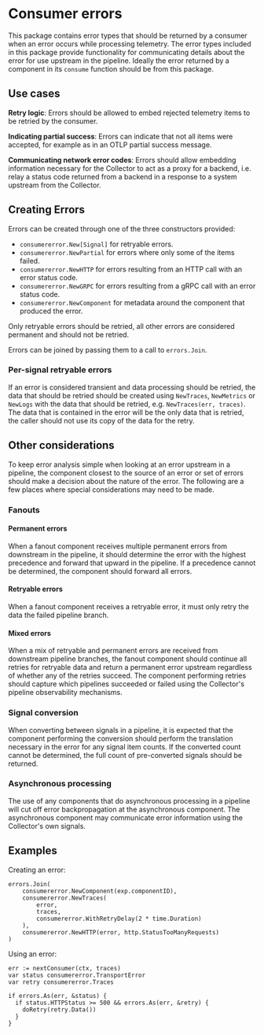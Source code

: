 # Consumer errors

This package contains error types that should be returned by a consumer when an
error occurs while processing telemetry. The error types included in this
package provide functionality for communicating details about
the error for use upstream in the pipeline. Ideally the error returned by a
component in its `consume` function should be from this package.

## Use cases

**Retry logic**: Errors should be allowed to embed rejected telemetry items to
be retried by the consumer.

**Indicating partial success**: Errors can indicate that not all items were
accepted, for example as in an OTLP partial success message.

**Communicating network error codes**: Errors should allow embedding information
necessary for the Collector to act as a proxy for a backend, i.e. relay a status
code returned from a backend in a response to a system upstream from the
Collector.

## Creating Errors

Errors can be created through one of the three constructors provided:

- `consumererror.New[Signal]` for retryable errors.
- `consumererror.NewPartial` for errors where only some of the items failed.
- `consumererror.NewHTTP` for errors resulting from an HTTP call with an error status code.
- `consumererror.NewGRPC` for errors resulting from a gRPC call with an error status code.
- `consumererror.NewComponent` for metadata around the component that produced the error.

Only retryable errors should be retried, all other errors are considered permanent
and should not be retried.

Errors can be joined by passing them to a call to `errors.Join`.


### Per-signal retryable errors

If an error is considered transient and data processing should be retried, the data
that should be retried should be created using `NewTraces`, `NewMetrics` or `NewLogs`
with the data that should be retried, e.g. `NewTraces(err, traces)`. The data that
is contained in the error will be the only data that is retried, the caller should
not use its copy of the data for the retry.

## Other considerations

To keep error analysis simple when looking at an error upstream in a pipeline,
the component closest to the source of an error or set of errors should make a
decision about the nature of the error. The following are a few places where
special considerations may need to be made.

### Fanouts

#### Permanent errors

When a fanout component receives multiple permanent errors from downstream in
the pipeline, it should determine the error with the highest precedence and
forward that upward in the pipeline. If a precedence cannot be determined,
the component should forward all errors.

#### Retryable errors

When a fanout component receives a retryable error, it must only retry the data
the failed pipeline branch.

#### Mixed errors

When a mix of retryable and permanent errors are received from downstream
pipeline branches, the fanout component should continue all retries for
retryable data and return a permanent error upstream regardless of whether
any of the retries succeed. The component performing retries should capture
which pipelines succeeded or failed using the Collector's pipeline observability
mechanisms.

### Signal conversion

When converting between signals in a pipeline, it is expected that the component
performing the conversion should perform the translation necessary in the error
for any signal item counts. If the converted count cannot be determined, the full
count of pre-converted signals should be returned.

### Asynchronous processing

The use of any components that do asynchronous processing in a pipeline will cut
off error backpropagation at the asynchronous component. The asynchronous
component may communicate error information using the Collector's own signals.

## Examples

Creating an error:

```golang
errors.Join(
    consumererror.NewComponent(exp.componentID),
    consumererror.NewTraces(
        error,
        traces,
        consumererror.WithRetryDelay(2 * time.Duration)
    ),
    consumererror.NewHTTP(error, http.StatusTooManyRequests)
)
```

Using an error:

```golang
err := nextConsumer(ctx, traces)
var status consumererror.TransportError
var retry consumererror.Traces

if errors.As(err, &status) {
  if status.HTTPStatus >= 500 && errors.As(err, &retry) {
    doRetry(retry.Data())
  }
}
```
